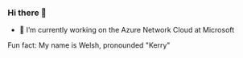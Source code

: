 ### Hi there 👋

- 🔭 I’m currently working on the Azure Network Cloud at Microsoft

Fun fact: My name is Welsh, pronounded "Kerry"

<!--
**CeriDaviesMS/CeriDaviesMS** is a ✨ _special_ ✨ repository because its `README.md` (this file) appears on your GitHub profile.


